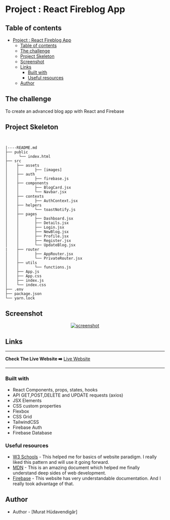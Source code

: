 # Project : React Fireblog App

## Table of contents

- [Project : React Fireblog App](#project--react-fireblog-app)
  - [Table of contents](#table-of-contents)
  - [The challenge](#the-challenge)
  - [Project Skeleton](#project-skeleton)
  - [Screenshot](#screenshot)
  - [Links](#links)
    - [Built with](#built-with)
    - [Useful resources](#useful-resources)
  - [Author](#author)

## The challenge

To create an advanced blog app with React and Firebase

## Project Skeleton

```


|----README.md
├── public
│     └── index.html
├── src
│    ├── assets
│    │       ├── [images]
│    ├── auth
│    │       ├── firebase.js
│    ├── components
│    │       ├── BlogCard.jsx
│    │       └── Navbar.jsx
│    ├── contexts
│    │       ├── AuthContext.jsx
│    ├── helpers
│    │       └── toastNotify.js
│    ├── pages
│    │       ├── Dashboard.jsx
│    │       ├── Details.jsx
│    │       ├── Login.jsx
│    │       ├── NewBlog.jsx
│    │       ├── Profile.jsx
│    │       ├── Register.jsx
│    │       └── UpdateBlog.jsx
|    ├── router
│    │       ├── AppRouter.jsx
│    │       └── PrivateRouter.jsx
│    ├── utils
│    │       └── functions.js
│    ├── App.js
│    ├── App.css
│    ├── index.js
│    └── index.css
├── .env
├── package.json
└── yarn.lock
```

## Screenshot

<p align="center">
<a href="https://murathudavendigar.github.io/fireblog-app-react/"><img src="https://media-exp1.licdn.com/dms/image/C4D22AQG1TNPkPVWNhw/feedshare-shrink_800/0/1669823576628?e=1672876800&v=beta&t=cz18JaR2CbWLyrJxNrhtngnrFWLQa6NljboAZHVrdgM" alt="screenshot"></a>
</p>

## Links

<hr>
<b>Check The Live Website ➡️</b> <a href="https://murathudavendigar.github.io/fireblog-app-react/">Live Website</a>
<hr>

### Built with

- React Components, props, states, hooks
- API GET,POST,DELETE and UPDATE requests (axios)
- JSX Elements
- CSS custom properties
- Flexbox
- CSS Grid
- TailwindCSS
- Firebase Auth
- Firebase Database

### Useful resources

- [W3 Schools](https://www.w3schools.com/) - This helped me for basics of website paradigm. I really liked this pattern and will use it going forward.
- [MDN](https://developer.mozilla.org/en-US/) - This is an amazing document which helped me finally understand deep sides of web development.
- [Firebase](https://firebase.google.com/) - This website has very understandable documentation. And I really took advantage of that.

## Author

- Author - [Murat Hüdavendigâr]
